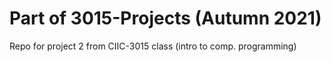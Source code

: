 # Part of 3015-Projects (Autumn 2021)
Repo for project 2 from CIIC-3015 class (intro to comp. programming)
